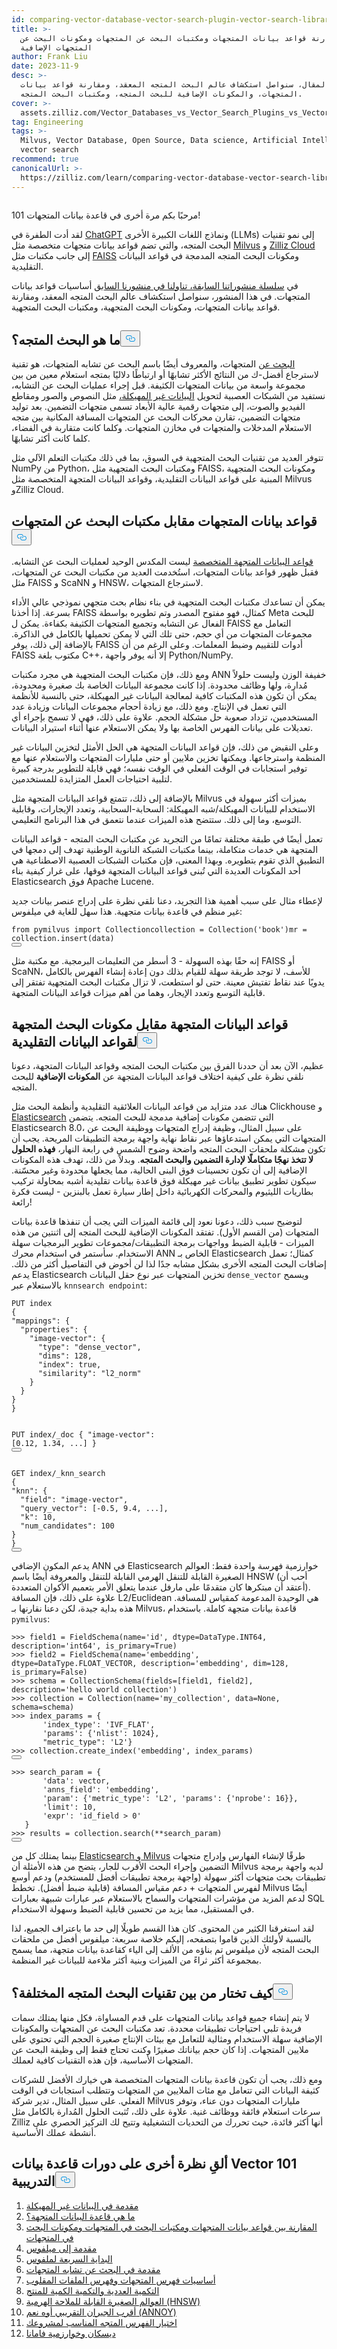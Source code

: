 ```yaml
---
id: comparing-vector-database-vector-search-plugin-vector-search-libraries.md
title: >-
  مقارنة قواعد بيانات المتجهات ومكتبات البحث عن المتجهات ومكونات البحث عن
  المتجهات الإضافية
author: Frank Liu
date: 2023-11-9
desc: >-
  في هذا المقال، سنواصل استكشاف عالم البحث المتجه المعقد، ومقارنة قواعد بيانات
  المتجهات، والمكونات الإضافية للبحث المتجه، ومكتبات البحث المتجه.
cover: >-
  assets.zilliz.com/Vector_Databases_vs_Vector_Search_Plugins_vs_Vector_Search_Libraries_74def521ad.png
tag: Engineering
tags: >-
  Milvus, Vector Database, Open Source, Data science, Artificial Intelligence,
  vector search
recommend: true
canonicalUrl: >-
  https://zilliz.com/learn/comparing-vector-database-vector-search-library-and-vector-search-plugin
---
```

<p>
  <span class="img-wrapper">
    <img translate="no" src="https://assets.zilliz.com/Vector_Databases_vs_Vector_Search_Plugins_vs_Vector_Search_Libraries_74def521ad.png" alt="" class="doc-image" id="" />
    <span></span>
  </span>
</p>
<p>مرحبًا بكم مرة أخرى في قاعدة بيانات المتجهات 101!</p>
<p>لقد أدت الطفرة في <a href="https://zilliz.com/learn/ChatGPT-Vector-Database-Prompt-as-code">ChatGPT</a> ونماذج اللغات الكبيرة الأخرى (LLMs) إلى نمو تقنيات البحث المتجه، والتي تضم قواعد بيانات متجهات متخصصة مثل <a href="https://zilliz.com/what-is-milvus">Milvus</a> و <a href="https://zilliz.com/cloud">Zilliz Cloud</a> إلى جانب مكتبات مثل <a href="https://zilliz.com/blog/set-up-with-facebook-ai-similarity-search-faiss">FAISS</a> ومكونات البحث المتجه المدمجة في قواعد البيانات التقليدية.</p>
<p>في <a href="https://zilliz.com/learn/what-is-vector-database">سلسلة منشوراتنا السابقة، تناولنا في منشورنا السابق</a> أساسيات قواعد بيانات المتجهات. في هذا المنشور، سنواصل استكشاف عالم البحث المتجه المعقد، ومقارنة قواعد بيانات المتجهات، ومكونات البحث المتجهية، ومكتبات البحث المتجهية.</p>
<h2 id="What-is-vector-search" class="common-anchor-header">ما هو البحث المتجه؟<button data-href="#What-is-vector-search" class="anchor-icon" translate="no">
      <svg translate="no"
        aria-hidden="true"
        focusable="false"
        height="20"
        version="1.1"
        viewBox="0 0 16 16"
        width="16"
      >
        <path
          fill="#0092E4"
          fill-rule="evenodd"
          d="M4 9h1v1H4c-1.5 0-3-1.69-3-3.5S2.55 3 4 3h4c1.45 0 3 1.69 3 3.5 0 1.41-.91 2.72-2 3.25V8.59c.58-.45 1-1.27 1-2.09C10 5.22 8.98 4 8 4H4c-.98 0-2 1.22-2 2.5S3 9 4 9zm9-3h-1v1h1c1 0 2 1.22 2 2.5S13.98 12 13 12H9c-.98 0-2-1.22-2-2.5 0-.83.42-1.64 1-2.09V6.25c-1.09.53-2 1.84-2 3.25C6 11.31 7.55 13 9 13h4c1.45 0 3-1.69 3-3.5S14.5 6 13 6z"
        ></path>
      </svg>
    </button></h2><p><a href="https://zilliz.com/learn/vector-similarity-search">البحث عن</a> المتجهات، والمعروف أيضًا باسم البحث عن تشابه المتجهات، هو تقنية لاسترجاع أفضل-ك من النتائج الأكثر تشابهًا أو ارتباطًا دلاليًا بمتجه استعلام معين من بين مجموعة واسعة من بيانات المتجهات الكثيفة. قبل إجراء عمليات البحث عن التشابه، نستفيد من الشبكات العصبية لتحويل <a href="https://zilliz.com/learn/introduction-to-unstructured-data">البيانات غير المهيكلة،</a> مثل النصوص والصور ومقاطع الفيديو والصوت، إلى متجهات رقمية عالية الأبعاد تسمى متجهات التضمين. بعد توليد متجهات التضمين، تقارن محركات البحث عن المتجهات المسافة المكانية بين متجه الاستعلام المدخلات والمتجهات في مخازن المتجهات. وكلما كانت متقاربة في الفضاء، كلما كانت أكثر تشابهًا.</p>
<p>تتوفر العديد من تقنيات البحث المتجهية في السوق، بما في ذلك مكتبات التعلم الآلي مثل NumPy من Python، ومكتبات البحث المتجهية مثل FAISS، ومكونات البحث المتجهية المبنية على قواعد البيانات التقليدية، وقواعد البيانات المتجهة المتخصصة مثل Milvus وZilliz Cloud.</p>
<h2 id="Vector-databases-vs-vector-search-libraries" class="common-anchor-header">قواعد بيانات المتجهات مقابل مكتبات البحث عن المتجهات<button data-href="#Vector-databases-vs-vector-search-libraries" class="anchor-icon" translate="no">
      <svg translate="no"
        aria-hidden="true"
        focusable="false"
        height="20"
        version="1.1"
        viewBox="0 0 16 16"
        width="16"
      >
        <path
          fill="#0092E4"
          fill-rule="evenodd"
          d="M4 9h1v1H4c-1.5 0-3-1.69-3-3.5S2.55 3 4 3h4c1.45 0 3 1.69 3 3.5 0 1.41-.91 2.72-2 3.25V8.59c.58-.45 1-1.27 1-2.09C10 5.22 8.98 4 8 4H4c-.98 0-2 1.22-2 2.5S3 9 4 9zm9-3h-1v1h1c1 0 2 1.22 2 2.5S13.98 12 13 12H9c-.98 0-2-1.22-2-2.5 0-.83.42-1.64 1-2.09V6.25c-1.09.53-2 1.84-2 3.25C6 11.31 7.55 13 9 13h4c1.45 0 3-1.69 3-3.5S14.5 6 13 6z"
        ></path>
      </svg>
    </button></h2><p><a href="https://zilliz.com/blog/what-is-a-real-vector-database">قواعد البيانات المتجهة المتخصصة</a> ليست المكدس الوحيد لعمليات البحث عن التشابه. فقبل ظهور قواعد بيانات المتجهات، استُخدمت العديد من مكتبات البحث عن المتجهات، مثل FAISS و ScaNN و HNSW، لاسترجاع المتجهات.</p>
<p>يمكن أن تساعدك مكتبات البحث المتجهية في بناء نظام بحث متجهي نموذجي عالي الأداء بسرعة. إذا أخذنا FAISS كمثال، فهو مفتوح المصدر وتم تطويره بواسطة Meta للبحث الفعال عن التشابه وتجميع المتجهات الكثيفة بكفاءة. يمكن ل FAISS التعامل مع مجموعات المتجهات من أي حجم، حتى تلك التي لا يمكن تحميلها بالكامل في الذاكرة. بالإضافة إلى ذلك، يوفر FAISS أدوات للتقييم وضبط المعلمات. وعلى الرغم من أن FAISS مكتوب بلغة C++، إلا أنه يوفر واجهة Python/NumPy.</p>
<p>ومع ذلك، فإن مكتبات البحث المتجهية هي مجرد مكتبات ANN خفيفة الوزن وليست حلولاً مُدارة، ولها وظائف محدودة. إذا كانت مجموعة البيانات الخاصة بك صغيرة ومحدودة، يمكن أن تكون هذه المكتبات كافية لمعالجة البيانات غير المهيكلة، حتى بالنسبة للأنظمة التي تعمل في الإنتاج. ومع ذلك، مع زيادة أحجام مجموعات البيانات وزيادة عدد المستخدمين، تزداد صعوبة حل مشكلة الحجم. علاوة على ذلك، فهي لا تسمح بإجراء أي تعديلات على بيانات الفهرس الخاصة بها ولا يمكن الاستعلام عنها أثناء استيراد البيانات.</p>
<p>وعلى النقيض من ذلك، فإن قواعد البيانات المتجهة هي الحل الأمثل لتخزين البيانات غير المنظمة واسترجاعها. ويمكنها تخزين ملايين أو حتى مليارات المتجهات والاستعلام عنها مع توفير استجابات في الوقت الفعلي في الوقت نفسه؛ فهي قابلة للتطوير بدرجة كبيرة لتلبية احتياجات العمل المتزايدة للمستخدمين.</p>
<p>بالإضافة إلى ذلك، تتمتع قواعد البيانات المتجهة مثل Milvus بميزات أكثر سهولة في الاستخدام للبيانات المهيكلة/شبه المهيكلة: السحابة-السحابية، وتعدد الإيجارات، وقابلية التوسع، وما إلى ذلك. ستتضح هذه الميزات عندما نتعمق في هذا البرنامج التعليمي.</p>
<p>تعمل أيضًا في طبقة مختلفة تمامًا من التجريد عن مكتبات البحث المتجه - قواعد البيانات المتجهة هي خدمات متكاملة، بينما مكتبات الشبكة النانوية الوطنية تهدف إلى دمجها في التطبيق الذي تقوم بتطويره. وبهذا المعنى، فإن مكتبات الشبكات العصبية الاصطناعية هي أحد المكونات العديدة التي تُبنى قواعد البيانات المتجهة فوقها، على غرار كيفية بناء Elasticsearch فوق Apache Lucene.</p>
<p>لإعطاء مثال على سبب أهمية هذا التجريد، دعنا نلقي نظرة على إدراج عنصر بيانات جديد غير منظم في قاعدة بيانات متجهية. هذا سهل للغاية في ميلفوس:</p>
<pre><code translate="no"><span class="hljs-keyword">from</span> pymilvus <span class="hljs-keyword">import</span> <span class="hljs-title class_">Collectioncollection</span> = <span class="hljs-title class_">Collection</span>(<span class="hljs-string">&#x27;book&#x27;</span>)mr = collection.<span class="hljs-title function_">insert</span>(data)
<button class="copy-code-btn"></button></code></pre>
<p>إنه حقًا بهذه السهولة - 3 أسطر من التعليمات البرمجية. مع مكتبة مثل FAISS أو ScaNN، للأسف، لا توجد طريقة سهلة للقيام بذلك دون إعادة إنشاء الفهرس بالكامل يدويًا عند نقاط تفتيش معينة. حتى لو استطعت، لا تزال مكتبات البحث المتجهية تفتقر إلى قابلية التوسع وتعدد الإيجار، وهما من أهم ميزات قواعد البيانات المتجهة.</p>
<h2 id="Vector-databases-vs-vector-search-plugins-for-traditional-databases" class="common-anchor-header">قواعد البيانات المتجهة مقابل مكونات البحث المتجهة لقواعد البيانات التقليدية<button data-href="#Vector-databases-vs-vector-search-plugins-for-traditional-databases" class="anchor-icon" translate="no">
      <svg translate="no"
        aria-hidden="true"
        focusable="false"
        height="20"
        version="1.1"
        viewBox="0 0 16 16"
        width="16"
      >
        <path
          fill="#0092E4"
          fill-rule="evenodd"
          d="M4 9h1v1H4c-1.5 0-3-1.69-3-3.5S2.55 3 4 3h4c1.45 0 3 1.69 3 3.5 0 1.41-.91 2.72-2 3.25V8.59c.58-.45 1-1.27 1-2.09C10 5.22 8.98 4 8 4H4c-.98 0-2 1.22-2 2.5S3 9 4 9zm9-3h-1v1h1c1 0 2 1.22 2 2.5S13.98 12 13 12H9c-.98 0-2-1.22-2-2.5 0-.83.42-1.64 1-2.09V6.25c-1.09.53-2 1.84-2 3.25C6 11.31 7.55 13 9 13h4c1.45 0 3-1.69 3-3.5S14.5 6 13 6z"
        ></path>
      </svg>
    </button></h2><p>عظيم، الآن بعد أن حددنا الفرق بين مكتبات البحث المتجه وقواعد البيانات المتجهة، دعونا نلقي نظرة على كيفية اختلاف قواعد البيانات المتجهة عن <strong>المكونات الإضافية</strong> للبحث المتجه.</p>
<p>هناك عدد متزايد من قواعد البيانات العلائقية التقليدية وأنظمة البحث مثل Clickhouse و <a href="https://zilliz.com/blog/elasticsearch-cloud-vs-zilliz">Elasticsearch</a> التي تتضمن مكونات إضافية مدمجة للبحث المتجه. يتضمن Elasticsearch 8.0، على سبيل المثال، وظيفة إدراج المتجهات ووظيفة البحث عن المتجهات التي يمكن استدعاؤها عبر نقاط نهاية واجهة برمجة التطبيقات المريحة. يجب أن تكون مشكلة ملحقات البحث المتجه واضحة وضوح الشمس في رابعة النهار، <strong>فهذه الحلول لا تتخذ نهجًا متكاملًا لإدارة التضمين والبحث المتجه</strong>. وبدلاً من ذلك، تهدف هذه المكونات الإضافية إلى أن تكون تحسينات فوق البنى الحالية، مما يجعلها محدودة وغير محسّنة. سيكون تطوير تطبيق بيانات غير مهيكلة فوق قاعدة بيانات تقليدية أشبه بمحاولة تركيب بطاريات الليثيوم والمحركات الكهربائية داخل إطار سيارة تعمل بالبنزين - ليست فكرة رائعة!</p>
<p>لتوضيح سبب ذلك، دعونا نعود إلى قائمة الميزات التي يجب أن تنفذها قاعدة بيانات المتجهات (من القسم الأول). تفتقد المكونات الإضافية للبحث المتجه إلى اثنتين من هذه الميزات - قابلية الضبط وواجهات برمجة التطبيقات/مجموعات تطوير البرمجيات سهلة الاستخدام. سأستمر في استخدام محرك ANN الخاص بـ Elasticsearch كمثال؛ تعمل إضافات البحث المتجه الأخرى بشكل مشابه جدًا لذا لن أخوض في التفاصيل أكثر من ذلك. يدعم Elasticsearch تخزين المتجهات عبر نوع حقل البيانات <code translate="no">dense_vector</code> ويسمح بالاستعلام عبر <code translate="no">knnsearch endpoint</code>:</p>
<pre><code translate="no" class="language-json">PUT index
{
<span class="hljs-string">&quot;mappings&quot;</span>: {
  <span class="hljs-string">&quot;properties&quot;</span>: {
    <span class="hljs-string">&quot;image-vector&quot;</span>: {
      <span class="hljs-string">&quot;type&quot;</span>: <span class="hljs-string">&quot;dense_vector&quot;</span>,
      <span class="hljs-string">&quot;dims&quot;</span>: 128,
      <span class="hljs-string">&quot;index&quot;</span>: <span class="hljs-literal">true</span>,
      <span class="hljs-string">&quot;similarity&quot;</span>: <span class="hljs-string">&quot;l2_norm&quot;</span>
    }
  }
}
}


PUT index/_doc
{
<span class="hljs-string">&quot;image-vector&quot;</span>: [0.12, 1.34, ...]
}
<button class="copy-code-btn"></button></code></pre>
<pre><code translate="no" class="language-json">GET index/_knn_search
{
<span class="hljs-string">&quot;knn&quot;</span>: {
  <span class="hljs-string">&quot;field&quot;</span>: <span class="hljs-string">&quot;image-vector&quot;</span>,
  <span class="hljs-string">&quot;query_vector&quot;</span>: [-0.5, 9.4, ...],
  <span class="hljs-string">&quot;k&quot;</span>: 10,
  <span class="hljs-string">&quot;num_candidates&quot;</span>: 100
}
}
<button class="copy-code-btn"></button></code></pre>
<p>يدعم المكون الإضافي ANN في Elasticsearch خوارزمية فهرسة واحدة فقط: العوالم الصغيرة القابلة للتنقل الهرمي القابلة للتنقل والمعروفة أيضًا باسم HNSW (أحب أن أعتقد أن مبتكرها كان متقدمًا على مارفل عندما يتعلق الأمر بتعميم الأكوان المتعددة). علاوة على ذلك، فإن المسافة L2/Euclidean هي الوحيدة المدعومة كمقياس للمسافة. هذه بداية جيدة، لكن دعنا نقارنها بـ Milvus، قاعدة بيانات متجهة كاملة. باستخدام <code translate="no">pymilvus</code>:</p>
<pre><code translate="no" class="language-python"><span class="hljs-meta">&gt;&gt;&gt; </span>field1 = FieldSchema(name=<span class="hljs-string">&#x27;id&#x27;</span>, dtype=DataType.INT64, description=<span class="hljs-string">&#x27;int64&#x27;</span>, is_primary=<span class="hljs-literal">True</span>)
<span class="hljs-meta">&gt;&gt;&gt; </span>field2 = FieldSchema(name=<span class="hljs-string">&#x27;embedding&#x27;</span>, dtype=DataType.FLOAT_VECTOR, description=<span class="hljs-string">&#x27;embedding&#x27;</span>, dim=<span class="hljs-number">128</span>, is_primary=<span class="hljs-literal">False</span>)
<span class="hljs-meta">&gt;&gt;&gt; </span>schema = CollectionSchema(fields=[field1, field2], description=<span class="hljs-string">&#x27;hello world collection&#x27;</span>)
<span class="hljs-meta">&gt;&gt;&gt; </span>collection = Collection(name=<span class="hljs-string">&#x27;my_collection&#x27;</span>, data=<span class="hljs-literal">None</span>, schema=schema)
<span class="hljs-meta">&gt;&gt;&gt; </span>index_params = {
       <span class="hljs-string">&#x27;index_type&#x27;</span>: <span class="hljs-string">&#x27;IVF_FLAT&#x27;</span>,
       <span class="hljs-string">&#x27;params&#x27;</span>: {<span class="hljs-string">&#x27;nlist&#x27;</span>: <span class="hljs-number">1024</span>},
       <span class="hljs-string">&quot;metric_type&quot;</span>: <span class="hljs-string">&#x27;L2&#x27;</span>}
<span class="hljs-meta">&gt;&gt;&gt; </span>collection.create_index(<span class="hljs-string">&#x27;embedding&#x27;</span>, index_params)
<button class="copy-code-btn"></button></code></pre>
<pre><code translate="no" class="language-python"><span class="hljs-meta">&gt;&gt;&gt; </span>search_param = {
       <span class="hljs-string">&#x27;data&#x27;</span>: vector,
       <span class="hljs-string">&#x27;anns_field&#x27;</span>: <span class="hljs-string">&#x27;embedding&#x27;</span>,
       <span class="hljs-string">&#x27;param&#x27;</span>: {<span class="hljs-string">&#x27;metric_type&#x27;</span>: <span class="hljs-string">&#x27;L2&#x27;</span>, <span class="hljs-string">&#x27;params&#x27;</span>: {<span class="hljs-string">&#x27;nprobe&#x27;</span>: <span class="hljs-number">16</span>}},
       <span class="hljs-string">&#x27;limit&#x27;</span>: <span class="hljs-number">10</span>,
       <span class="hljs-string">&#x27;expr&#x27;</span>: <span class="hljs-string">&#x27;id_field &gt; 0&#x27;</span>
   }
<span class="hljs-meta">&gt;&gt;&gt; </span>results = collection.search(**search_param)
<button class="copy-code-btn"></button></code></pre>
<p>بينما يمتلك كل من <a href="https://zilliz.com/comparison/elastic-vs-milvus">Elasticsearch و Milvus</a> طرقًا لإنشاء الفهارس وإدراج متجهات التضمين وإجراء البحث الأقرب للجار، يتضح من هذه الأمثلة أن Milvus لديه واجهة برمجة تطبيقات بحث متجهات أكثر سهولة (واجهة برمجة تطبيقات أفضل للمستخدم) ودعم أوسع لفهرس المتجهات + دعم مقياس المسافة (قابلية ضبط أفضل). تخطط Milvus أيضًا لدعم المزيد من مؤشرات المتجهات والسماح بالاستعلام عبر عبارات شبيهة بعبارات SQL في المستقبل، مما يزيد من تحسين قابلية الضبط وسهولة الاستخدام.</p>
<p>لقد استغرقنا الكثير من المحتوى. كان هذا القسم طويلًا إلى حد ما باعتراف الجميع، لذا بالنسبة لأولئك الذين قاموا بتصفحه، إليكم خلاصة سريعة: ميلفوس أفضل من ملحقات البحث المتجه لأن ميلفوس تم بناؤه من الألف إلى الياء كقاعدة بيانات متجهة، مما يسمح بمجموعة أكثر ثراءً من الميزات وبنية أكثر ملاءمة للبيانات غير المنظمة.</p>
<h2 id="How-to-choose-from-different-vector-search-technologies" class="common-anchor-header">كيف تختار من بين تقنيات البحث المتجه المختلفة؟<button data-href="#How-to-choose-from-different-vector-search-technologies" class="anchor-icon" translate="no">
      <svg translate="no"
        aria-hidden="true"
        focusable="false"
        height="20"
        version="1.1"
        viewBox="0 0 16 16"
        width="16"
      >
        <path
          fill="#0092E4"
          fill-rule="evenodd"
          d="M4 9h1v1H4c-1.5 0-3-1.69-3-3.5S2.55 3 4 3h4c1.45 0 3 1.69 3 3.5 0 1.41-.91 2.72-2 3.25V8.59c.58-.45 1-1.27 1-2.09C10 5.22 8.98 4 8 4H4c-.98 0-2 1.22-2 2.5S3 9 4 9zm9-3h-1v1h1c1 0 2 1.22 2 2.5S13.98 12 13 12H9c-.98 0-2-1.22-2-2.5 0-.83.42-1.64 1-2.09V6.25c-1.09.53-2 1.84-2 3.25C6 11.31 7.55 13 9 13h4c1.45 0 3-1.69 3-3.5S14.5 6 13 6z"
        ></path>
      </svg>
    </button></h2><p>لا يتم إنشاء جميع قواعد بيانات المتجهات على قدم المساواة، فكل منها يمتلك سمات فريدة تلبي احتياجات تطبيقات محددة. تعد مكتبات البحث عن المتجهات والمكونات الإضافية سهلة الاستخدام ومثالية للتعامل مع بيئات الإنتاج صغيرة الحجم التي تحتوي على ملايين المتجهات. إذا كان حجم بياناتك صغيرًا وكنت تحتاج فقط إلى وظيفة البحث عن المتجهات الأساسية، فإن هذه التقنيات كافية لعملك.</p>
<p>ومع ذلك، يجب أن تكون قاعدة بيانات المتجهات المتخصصة هي خيارك الأفضل للشركات كثيفة البيانات التي تتعامل مع مئات الملايين من المتجهات وتتطلب استجابات في الوقت الفعلي. على سبيل المثال، تدير شركة Milvus مليارات المتجهات دون عناء، وتوفر سرعات استعلام فائقة ووظائف غنية. علاوة على ذلك، تُثبت الحلول المُدارة بالكامل مثل Zilliz أنها أكثر فائدة، حيث تحررك من التحديات التشغيلية وتتيح لك التركيز الحصري على أنشطة عملك الأساسية.</p>
<h2 id="Take-another-look-at-the-Vector-Database-101-courses" class="common-anchor-header">ألقِ نظرة أخرى على دورات قاعدة بيانات Vector 101 التدريبية<button data-href="#Take-another-look-at-the-Vector-Database-101-courses" class="anchor-icon" translate="no">
      <svg translate="no"
        aria-hidden="true"
        focusable="false"
        height="20"
        version="1.1"
        viewBox="0 0 16 16"
        width="16"
      >
        <path
          fill="#0092E4"
          fill-rule="evenodd"
          d="M4 9h1v1H4c-1.5 0-3-1.69-3-3.5S2.55 3 4 3h4c1.45 0 3 1.69 3 3.5 0 1.41-.91 2.72-2 3.25V8.59c.58-.45 1-1.27 1-2.09C10 5.22 8.98 4 8 4H4c-.98 0-2 1.22-2 2.5S3 9 4 9zm9-3h-1v1h1c1 0 2 1.22 2 2.5S13.98 12 13 12H9c-.98 0-2-1.22-2-2.5 0-.83.42-1.64 1-2.09V6.25c-1.09.53-2 1.84-2 3.25C6 11.31 7.55 13 9 13h4c1.45 0 3-1.69 3-3.5S14.5 6 13 6z"
        ></path>
      </svg>
    </button></h2><ol>
<li><a href="https://zilliz.com/blog/introduction-to-unstructured-data">مقدمة في البيانات غير المهيكلة</a></li>
<li><a href="https://zilliz.com/learn/what-is-vector-database">ما هي قاعدة البيانات المتجهة؟</a></li>
<li><a href="https://zilliz.com/learn/comparing-vector-database-vector-search-library-and-vector-search-plugin">المقارنة بين قواعد بيانات المتجهات ومكتبات البحث في المتجهات ومكونات البحث في المتجهات</a></li>
<li><a href="https://zilliz.com/blog/introduction-to-milvus-vector-database">مقدمة إلى ميلفوس</a></li>
<li><a href="https://zilliz.com/blog/milvus-vector-database-quickstart">البداية السريعة لملفوس</a></li>
<li><a href="https://zilliz.com/blog/vector-similarity-search">مقدمة في البحث عن تشابه المتجهات</a></li>
<li><a href="https://zilliz.com/blog/vector-index">أساسيات فهرس المتجهات وفهرس الملفات المقلوب</a></li>
<li><a href="https://zilliz.com/blog/scalar-quantization-and-product-quantization">التكمية العددية والتكمية الكمية للمنتج</a></li>
<li><a href="https://zilliz.com/blog/hierarchical-navigable-small-worlds-HNSW">العوالم الصغيرة القابلة للملاحة الهرمية (HNSW)</a></li>
<li><a href="https://zilliz.com/learn/approximate-nearest-neighbor-oh-yeah-ANNOY">أقرب الجيران التقريبي أوه نعم (ANNOY)</a></li>
<li><a href="https://zilliz.com/learn/choosing-right-vector-index-for-your-project">اختيار الفهرس المتجه المناسب لمشروعك</a></li>
<li><a href="https://zilliz.com/learn/DiskANN-and-the-Vamana-Algorithm">ديسكان وخوارزمية فامانا</a></li>
</ol>

